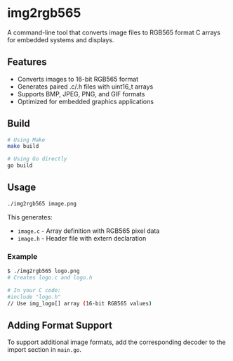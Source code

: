 # img2rgb565

A command-line tool that converts image files to RGB565 format C arrays for embedded systems and displays.

## Features

- Converts images to 16-bit RGB565 format
- Generates paired .c/.h files with uint16_t arrays
- Supports BMP, JPEG, PNG, and GIF formats
- Optimized for embedded graphics applications

## Build

```bash
# Using Make
make build

# Using Go directly
go build
```

## Usage

```bash
./img2rgb565 image.png
```

This generates:
- `image.c` - Array definition with RGB565 pixel data
- `image.h` - Header file with extern declaration

### Example

```bash
$ ./img2rgb565 logo.png
# Creates logo.c and logo.h

# In your C code:
#include "logo.h"
// Use img_logo[] array (16-bit RGB565 values)
```

## Adding Format Support

To support additional image formats, add the corresponding decoder to the import section in `main.go`.

